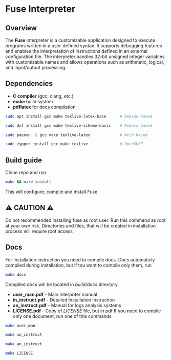 # Fuse Interpreter

## Overview

The **Fuse** interpreter is a customizable application designed to execute programs written in a user-defined syntax. It supports debugging features and enables the interpretation of instructions defined in an external configuration file. The interpreter handles 32-bit unsigned integer variables with customizable names and allows operations such as arithmetic, logical, and input/output processing.

## Dependencies
- **C compiler** (gcc, clang, etc.)
- **make** build system
- **pdflatex** for docs compilation
```bash
sudo apt install gcc make texlive-latex-base      # Debian-based

sudo dnf install gcc make texlive-scheme-basic    # Fedora-based

sudo pacman -S gcc make texlive-latex             # Arch-based

sudo zypper install gcc make texlive              # OpenSUSE
```

## Build guide
Clone repo and run 
```bash
make && make install
```
This will configure, compile and install Fuse.
## ⚠️ **CAUTION** ⚠️
Do not recommended installing fuse as root user. Run this command as root at your own risk. Directories and files, that will be created in installation process will require root access

## Docs
For Installation instruction you need to compile docs. Docs automaticly compiled during installation, but if tou want to compile only them, run
```bash
make docs
```
Compiled docs will be located in *build/docs* directory
- **user_man.pdf** - Main Interpriter manual
- **in_instruct.pdf** - Detailed Installation instruction
- **an_instruct.pdf** - Manual for logs analysis systems
- **LICENSE.pdf** - Copy of *LICENSE* file, but in pdf
If you need to compile only one document, run one of this commands
```bash
make user_man

make in_instruct

make an_instruct

make LICENSE
```
